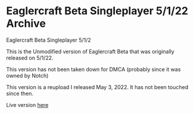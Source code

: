 # Eaglercraft Beta Singleplayer 5/1/22 Archive

Eaglercraft Beta Singleplayer 5/1/2

This is the Unmodified version of Eaglercraft Beta that was originally released on 5/1/22.

This version has not been taken down for DMCA (probably since it was owned by Notch)

This version is a reupload I released May 3, 2022. It has not been touched since then.

Live version [here](https://minecraftchromedev.github.io/eaglecraftsingleplayer/Singleplayer.html)

